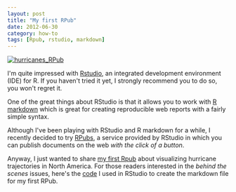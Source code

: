 ```yaml
---
layout: post
title: "My first RPub"
date: 2012-06-30
category: how-to
tags: [Rpub, rstudio, markdown]
---
```


<a href="http://rpubs.com/gaston/hurricanes" target="_blank">
<img class=centered" title="hurricanes_RPub" src="{{ site.baseurl }}/images/blog/hurricanes_rpub.png"/>
</a>

I'm quite impressed with [Rstudio](http://rstudio.org/), an integrated development 
environment (IDE) for R. If you haven't tried it yet, I strongly recommend you to do so, 
you won't regret it. 

<!--more-->

One of the great things about RStudio is that it allows you to work with 
[R markdown](http://rstudio.org/docs/authoring/using_markdown) which is great for 
creating reproducible web reports with a fairly simple syntax. 

Although I've been playing with RStudio and R markdown for a while, I recently decided 
to try [RPubs](href="http://rpubs.com/), a service provided by RStudio in which you 
can publish documents on the web *with the click of a button*.

Anyway, I just wanted to share [my first Rpub](http://rpubs.com/gaston/hurricanes) about 
visualizing hurricane trajectories in North America. For those readers interested in 
the *behind the scenes* issues, here's the [code](https://gist.github.com/gastonstat/3025572) 
I used in RStudio to create the markdown file for my first RPub.


